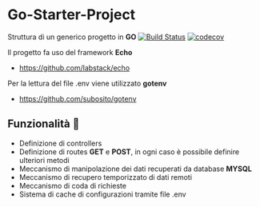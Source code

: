 # Go-Starter-Project
Struttura di un generico progetto in **GO** [![Build Status](https://travis-ci.org/IacopoMelani/Go-Starter-Project.svg?branch=master)](https://travis-ci.org/IacopoMelani/Go-Starter-Project) [![codecov](https://codecov.io/gh/IacopoMelani/Go-Starter-Project/branch/master/graph/badge.svg)](https://codecov.io/gh/IacopoMelani/Go-Starter-Project)

Il progetto fa uso del framework **Echo**
- https://github.com/labstack/echo

Per la lettura del file .env viene utilizzato **gotenv**
- https://github.com/subosito/gotenv

## Funzionalità 🍹

- Definizione di controllers
- Definizione di routes **GET** e **POST**, in ogni caso è possibile definire ulteriori metodi
- Meccanismo di manipolazione dei dati recuperati da database **MYSQL**
- Meccanismo di recupero temporizzato di dati remoti
- Meccanismo di coda di richieste
- Sistema di cache di configurazioni tramite file .env

